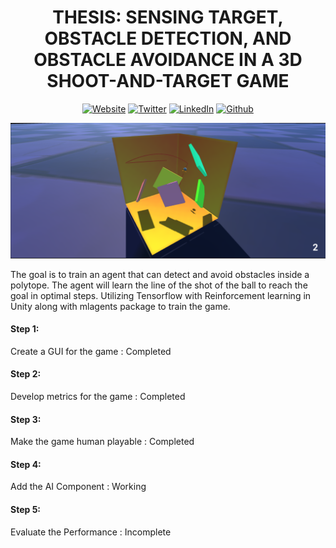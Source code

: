 
<h1 align="center"> THESIS: SENSING TARGET, OBSTACLE DETECTION, AND OBSTACLE AVOIDANCE IN A 3D SHOOT-AND-TARGET GAME </h1>

<p align="center">
<a href="https://tsmanral.github.io/" target="_blank"><img alt="Website" src="https://img.shields.io/badge/-Portfolio-informational"></a>
<a href="https://twitter.com/tribhuwan50" target="_blank"><img alt="Twitter" src="https://img.shields.io/twitter/follow/tribhuwan50.svg?style=social&label=Follow"></a>
<a href="https://www.linkedin.com/in/tribhuwan-singh-9411a175/" target="_blank"><img alt="LinkedIn" src="https://img.shields.io/badge/-Connect-blue?style=flat&logo=linkedin"></a>
<a href="https://github.com/tsmanral" target="_blank"><img alt="Github" src="https://img.shields.io/github/followers/tsmanral.svg?style=social"></a>
</p>

<p align="center"><img width="1000" alt="GUI Ball Unity Image" src=".github/GUIBALL.png"></p>

The goal is to train an agent that can detect and avoid obstacles inside a polytope. The agent will learn the line of the shot of the ball to reach the goal in optimal steps. Utilizing Tensorflow with Reinforcement learning in Unity along with mlagents package to train the game.

#### Step 1:
Create a GUI for the game : Completed

#### Step 2:
Develop metrics for the game : Completed

#### Step 3:
Make the game human playable : Completed

#### Step 4:
Add the AI Component : Working

#### Step 5:
Evaluate the Performance : Incomplete 




